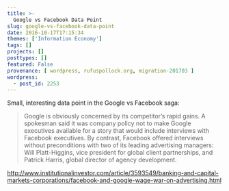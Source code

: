 ```yaml
---
title: >-
  Google vs Facebook Data Point
slug: google-vs-facebook-data-point
date: 2016-10-17T17:15:34
themes: ['Information Economy']
tags: []
projects: []
posttypes: []
featured: False
provenance: [ wordpress, rufuspollock.org, migration-201703 ]
wordpress:
  - post_id: 2253
---
```


Small, interesting data point in the Google vs Facebook saga:

> Google is obviously concerned by its competitor’s rapid gains. A spokesman said it was company policy not to make Google executives available for a story that would include interviews with Facebook executives. By contrast, Facebook offered interviews without preconditions with two of its leading advertising managers: Will Platt-Higgins, vice president for global client partnerships, and Patrick Harris, global director of agency development.

http://www.institutionalinvestor.com/article/3593549/banking-and-capital-markets-corporations/facebook-and-google-wage-war-on-advertising.html

